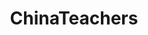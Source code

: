 ---
title: ChinaTeachers
crosslinks:
- TEFLScams
- TEFL_TIPS_TRAPS_SCAMS
- ChinaTEFL
- Scams
- teaching
- internships
- ChinaInternships
- ChinaScamCentral
---